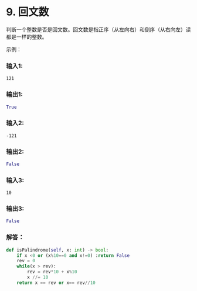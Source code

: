 # 9. 回文数

判断一个整数是否是回文数。回文数是指正序（从左向右）和倒序（从右向左）读都是一样的整数。

示例：  

### 输入1:   
`121`

### 输出1:  
```Python
True
```

### 输入2:   
`-121`

### 输出2:  
```Python
False
```

### 输入3:   
`10`

### 输出3:  
```Python
False
```


### 解答：  

```Python
def isPalindrome(self, x: int) -> bool:
    if x <0 or (x%10==0 and x!=0) :return False
    rev = 0
    while(x > rev):
        rev = rev*10 + x%10
        x //= 10
    return x == rev or x== rev//10
```
